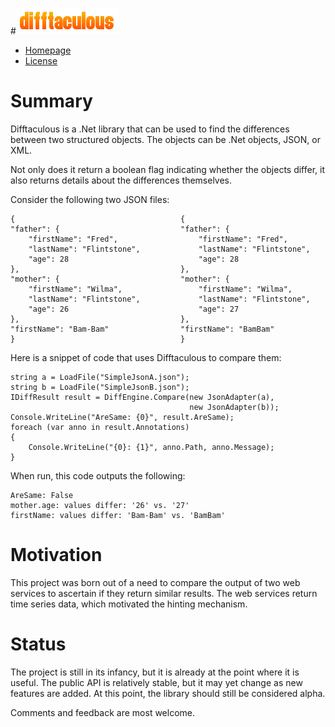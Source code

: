 #![Difftaculous](doc/difftaculous.png)

- [Homepage](http://difftaculous.net/)
- [License](LICENSE.md)

# Summary #

Difftaculous is a .Net library that can be used to find the differences
between two structured objects.  The objects can be .Net objects, JSON,
or XML.

Not only does it return a boolean flag indicating whether the objects
differ, it also returns details about the differences themselves.

Consider the following two JSON files:

    {                                     {
    "father": {                           "father": {
        "firstName": "Fred",                  "firstName": "Fred",
        "lastName": "Flintstone",             "lastName": "Flintstone",
        "age": 28                             "age": 28
    },                                    },
    "mother": {                           "mother": {
        "firstName": "Wilma",                 "firstName": "Wilma",
        "lastName": "Flintstone",             "lastName": "Flintstone",
        "age": 26                             "age": 27
    },                                    },
    "firstName": "Bam-Bam"                "firstName": "BamBam"
	}                                     }

Here is a snippet of code that uses Difftaculous to compare them:

	string a = LoadFile("SimpleJsonA.json");
	string b = LoadFile("SimpleJsonB.json");
	IDiffResult result = DiffEngine.Compare(new JsonAdapter(a),
                                            new JsonAdapter(b));
	Console.WriteLine("AreSame: {0}", result.AreSame);
	foreach (var anno in result.Annotations)
	{
    	Console.WriteLine("{0}: {1}", anno.Path, anno.Message);
	}

When run, this code outputs the following:

    AreSame: False
	mother.age: values differ: '26' vs. '27'
	firstName: values differ: 'Bam-Bam' vs. 'BamBam'


# Motivation #

This project was born out of a need to compare the output of two web
services to ascertain if they return similar results.  The web services
return time series data, which motivated the hinting mechanism.

# Status #

The project is still in its infancy, but it is already at the point where
it is useful.  The public API is relatively stable, but it may yet change
as new features are added.  At this point, the library should still be
considered alpha.

Comments and feedback are most welcome.
